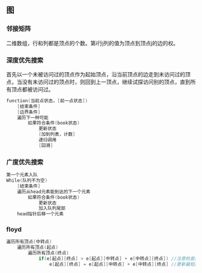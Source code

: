 ## 图
### 邻接矩阵
二维数组，行和列都是顶点的个数。第i行j列的值为顶点到顶点j的边的权。

### 深度优先搜索
首先以一个未被访问过的顶点作为起始顶点，沿当前顶点的边走到未访问过的顶点，当没有未访问过的顶点时，则回到上一顶点，继续试探访问别的顶点，直到所有顶点都被访问过。
```C
function(当前点状态，[前一点状态])
    [结束条件]
    [边界条件]
    遍历下一种可能
        如果符合条件(book状态)
            更新状态
            [加到列表，计数]
            递归调用
            [回溯]
```

### 广度优先搜索
```C
第一个元素入队
While(队列不为空)
    [结束条件]
    遍历从head元素能到达的下一个元素
        如果符合条件(book状态)
            更新状态
            加入队列尾部
    head指针后移一个元素
```

### floyd
```C
遍历所有顶点(中转点)
    遍历所有顶点(起点)
        遍历所有顶点(终点)
            if(e[起点][终点] > e[起点][中转点] + e[中转点][终点]) //注意检查加法溢出
                e[起点][终点] = e[起点][中转点] + e[中转点][终点] //更新最短距离
```
